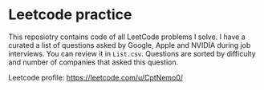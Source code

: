 # Leetcode practice

This reposiotry contains code of all LeetCode problems I solve.
I have a curated a list of questions asked by Google, Apple and NVIDIA during job interviews. You can review it in `List.csv`. Questions are sorted by difficulty and number of companies that asked this question.

Leetcode profile: https://leetcode.com/u/CptNemo0/
